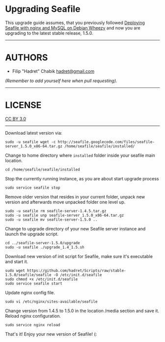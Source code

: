 Upgrading Seafile
=================

This upgrade guide assumes, that you previously followed [Deploying Seafile with nginx and MySQL on Debian Wheezy](https://github.com/hadret/Texts/blob/master/deploying_seafile_with_nginx_and_mysql_on_debian.md) and now you are upgrading to the latest stable release, 1.5.0.

* * *

AUTHORS
=======

* Filip "Hadret" Chabik <hadret@gmail.com>

_(Remember to add yourself here when pull requesting)._

* * *

LICENSE
=======

[CC BY 3.0](http://creativecommons.org/licenses/by/3.0/)

* * *

Download latest version via:

    sudo -u seafile wget -c http://seafile.googlecode.com/files/seafile-server_1.5.0_x86-64.tar.gz /home/seafile/seafile/installed/

Change to home directory where `installed` folder inside your seafile main location.

    cd /home/seafile/seafile/installed

Stop the currently running instance, as you are about start upgrade process

    sudo service seafile stop
Remove older version that resides in your current folder, unpack new version and afterwards move unpacked folder one level up.

    sudo -u seafile rm seafile-server-1.4.5.tar.gz
    sudo -u seafile unp seafile-server_1.5.0_x86-64.tar.gz
    sudo -u seafile mv seafile-server-1.5.0 ..

Change to upgrade directory of your new Seafile server instance and launch the upgrade script.

    cd ../seafile-server-1.5.0/upgrade
    sudo -u seafile ./upgrade_1.4_1.5.sh

Download new version of init script for Seafile, make sure it's executable and start it.

    sudo wget https://github.com/hadret/Scripts/raw/stable-1.5.0/seafile/seafile -O /etc/init.d/seafile
    sudo chmod +x /etc/init.d/seafile
    sudo service seafile start

Update nginx config file.

    sudo vi /etc/nginx/sites-available/seafile

Change version from 1.4.5 to 1.5.0 in the location /media section and save it.
Reload nginx configuration.

    sudo service nginx reload

That's it! Enjoy your new version of Seafile! (:
